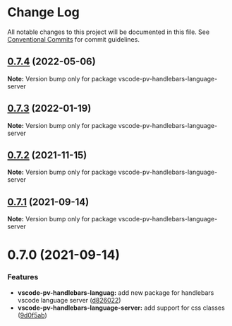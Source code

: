 # Change Log

All notable changes to this project will be documented in this file.
See [Conventional Commits](https://conventionalcommits.org) for commit guidelines.

## [0.7.4](https://github.com/pro-vision/fe-tools/compare/vscode-pv-handlebars-language-server@0.7.3...vscode-pv-handlebars-language-server@0.7.4) (2022-05-06)

**Note:** Version bump only for package vscode-pv-handlebars-language-server





## [0.7.3](https://github.com/pro-vision/fe-tools/compare/vscode-pv-handlebars-language-server@0.7.2...vscode-pv-handlebars-language-server@0.7.3) (2022-01-19)

**Note:** Version bump only for package vscode-pv-handlebars-language-server





## [0.7.2](https://github.com/pro-vision/fe-tools/compare/vscode-pv-handlebars-language-server@0.7.1...vscode-pv-handlebars-language-server@0.7.2) (2021-11-15)

**Note:** Version bump only for package vscode-pv-handlebars-language-server





## [0.7.1](https://github.com/pro-vision/fe-tools/compare/vscode-pv-handlebars-language-server@0.7.0...vscode-pv-handlebars-language-server@0.7.1) (2021-09-14)

**Note:** Version bump only for package vscode-pv-handlebars-language-server





# 0.7.0 (2021-09-14)


### Features

* **vscode-pv-handlebars-languag:** add new package for handlebars vscode language server ([d826022](https://github.com/pro-vision/fe-tools/commit/d826022880457f0bcfcf2d1d2e4319f707ee7c36))
* **vscode-pv-handlebars-language-server:** add support for css classes ([9d0f5ab](https://github.com/pro-vision/fe-tools/commit/9d0f5ab70b32894e45c6b174561528e7758dab78))
